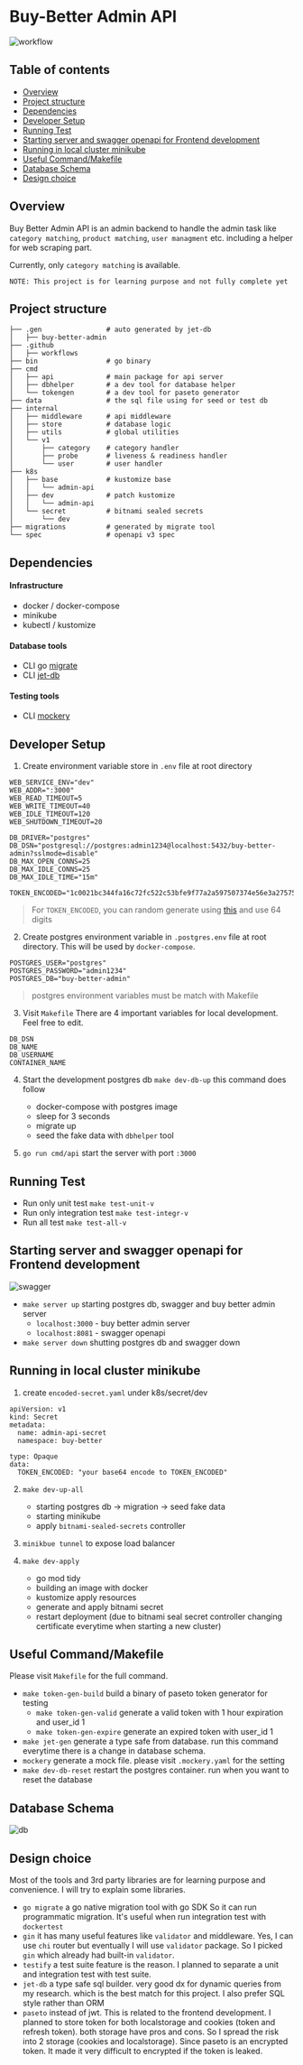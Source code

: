 # Buy-Better Admin API
![workflow](https://github.com/opplieam/bb-admin-api/actions/workflows/unittest.yml/badge.svg)
## Table of contents
- [Overview](#overview)
- [Project structure](#project-structure)
- [Dependencies](#dependencies)
- [Developer Setup](#developer-setup)
- [Running Test](#running-test)
- [Starting server and swagger openapi for Frontend development](#starting-server-and-swagger-openapi-for-frontend-development)
- [Running in local cluster minikube](#running-in-local-cluster-minikube)
- [Useful Command/Makefile](#useful-commandmakefile)
- [Database Schema](#database-schema)
- [Design choice](#design-choice)

## Overview
Buy Better Admin API is an admin backend to handle the admin task like `category matching`, `product matching`, 
`user managment` etc. including a helper for web scraping part.

Currently, only `category matching` is available.

`NOTE: This project is for learning purpose and not fully complete yet`

## Project structure
```
├── .gen                # auto generated by jet-db
│   ├── buy-better-admin
├── .github
│   ├── workflows
├── bin                 # go binary
├── cmd
│   ├── api             # main package for api server
│   ├── dbhelper        # a dev tool for database helper 
│   └── tokengen        # a dev tool for paseto generator
├── data                # the sql file using for seed or test db
├── internal
│   ├── middleware      # api middleware
│   ├── store           # database logic
│   ├── utils           # global utilities
│   └── v1
│       ├── category    # category handler
│       ├── probe       # liveness & readiness handler
│       └── user        # user handler
├── k8s
│   ├── base            # kustomize base
│   │   └── admin-api
│   ├── dev             # patch kustomize
│   │   └── admin-api
│   └── secret          # bitnami sealed secrets
│       └── dev
├── migrations          # generated by migrate tool
└── spec                # openapi v3 spec
```

## Dependencies
#### Infrastructure
- docker / docker-compose
- minikube
- kubectl / kustomize
#### Database tools
- CLI go [migrate](https://github.com/golang-migrate/migrate/tree/master/cmd/migrate)
- CLI [jet-db](https://github.com/go-jet/jet?tab=readme-ov-file#installation)
#### Testing tools
- CLI [mockery](https://vektra.github.io/mockery/latest/installation/)

## Developer Setup
1. Create environment variable store in `.env` file at root directory
```
WEB_SERVICE_ENV="dev"
WEB_ADDR=":3000"
WEB_READ_TIMEOUT=5
WEB_WRITE_TIMEOUT=40
WEB_IDLE_TIMEOUT=120
WEB_SHUTDOWN_TIMEOUT=20

DB_DRIVER="postgres"
DB_DSN="postgresql://postgres:admin1234@localhost:5432/buy-better-admin?sslmode=disable"
DB_MAX_OPEN_CONNS=25
DB_MAX_IDLE_CONNS=25
DB_MAX_IDLE_TIME="15m"

TOKEN_ENCODED="1c0021bc344fa16c72fc522c53bfe9f77a2a597507374e56e3a275759c4c1562"
```
> For `TOKEN_ENCODED`, you can random generate using [this](https://www.browserling.com/tools/random-hex) and use 64 digits

2. Create postgres environment variable in `.postgres.env` file at root directory. This will be used by `docker-compose`. 

```
POSTGRES_USER="postgres"
POSTGRES_PASSWORD="admin1234"
POSTGRES_DB="buy-better-admin"
```
> postgres environment variables must be match with Makefile

3. Visit `Makefile` There are 4 important variables for local development. Feel free to edit. 
```
DB_DSN
DB_NAME
DB_USERNAME
CONTAINER_NAME		
```

4. Start the development postgres db `make dev-db-up` this command does follow 
   * docker-compose with postgres image
   * sleep for 3 seconds
   * migrate up
   * seed the fake data with `dbhelper` tool

5. `go run cmd/api` start the server with port `:3000`

## Running Test
- Run only unit test `make test-unit-v`
- Run only integration test `make test-integr-v`
- Run all test `make test-all-v`

## Starting server and swagger openapi for Frontend development
![swagger](https://github.com/opplieam/buy-better/blob/main/swagger.png?raw=true)
- `make server up` starting postgres db, swagger and buy better admin server
  * `localhost:3000` - buy better admin server
  * `localhost:8081` - swagger openapi
- `make server down` shutting postgres db and swagger down

## Running in local cluster minikube
1.  create `encoded-secret.yaml` under k8s/secret/dev
```
apiVersion: v1
kind: Secret
metadata:
  name: admin-api-secret
  namespace: buy-better

type: Opaque
data:
  TOKEN_ENCODED: "your base64 encode to TOKEN_ENCODED"
```
2. `make dev-up-all`
    * starting postgres db -> migration -> seed fake data
    * starting minikube 
    * apply `bitnami-sealed-secrets` controller

3. `minikbue tunnel` to expose load balancer
4. `make dev-apply`
    * go mod tidy
    * building an image with docker
    * kustomize apply resources
    * generate and apply bitnami secret
    * restart deployment (due to bitnami seal secret controller changing certificate everytime when starting a new cluster)
     
## Useful Command/Makefile

Please visit `Makefile` for the full command.
- `make token-gen-build` build a binary of paseto token generator for testing
   * `make token-gen-valid` generate a valid token with 1 hour expiration and user_id 1
   * `make token-gen-expire` generate an expired token with user_id 1
- `make jet-gen` generate a type safe from database. run this command everytime there is a change in database schema.
- `mockery` generate a mock file. please visit `.mockery.yaml` for the setting
- `make dev-db-reset` restart the postgres container. run when you want to reset the database

## Database Schema

![db](https://github.com/opplieam/bb-admin-api/blob/main/Buy-Better-Admin.png?raw=true)

## Design choice

Most of the tools and 3rd party libraries are for learning purpose and convenience. I will try to explain some libraries.

- `go migrate` a go native migration tool with go SDK So it can run programmatic migration. 
It's useful when run integration test with `dockertest` 
- `gin` it has many useful features like `validator` and middleware. Yes, I can use `chi` router but eventually I will
use `validator` package. So I picked `gin` which already had built-in `validator`.
- `testify` a test suite feature is the reason. I planned to separate a unit and integration test with test suite.
- `jet-db` a type safe sql builder. very good dx for dynamic queries from my research.
which is the best match for this project. I also prefer SQL style rather than ORM
- `paseto` instead of jwt. This is related to the frontend development. I planned to store token for both localstorage
and cookies (token and refresh token). both storage have pros and cons. So I spread the risk into 2 storage 
(cookies and localstorage). Since paseto is an encrypted token. It made it very difficult to encrypted 
if the token is leaked.